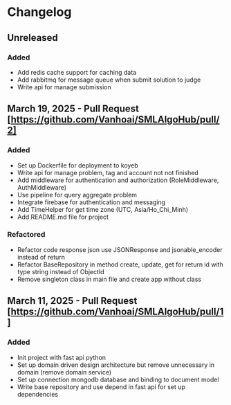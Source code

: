 # Changelog

## Unreleased

### Added

- Add redis cache support for caching data
- Add rabbitmq for message queue when submit solution to judge
- Write api for manage submission

## March 19, 2025 - Pull Request [https://github.com/Vanhoai/SMLAlgoHub/pull/2]

### Added

- Set up Dockerfile for deployment to koyeb
- Write api for manage problem, tag and account not not finished
- Add middleware for authentication and authorization (RoleMiddleware, AuthMiddleware)
- Use pipeline for query aggregate problem
- Integrate firebase for authentication and messaging
- Add TimeHelper for get time zone (UTC, Asia/Ho_Chi_Minh)
- Add README.md file for project

### Refactored

- Refactor code response json use JSONResponse and jsonable_encoder instead of return
- Refactor BaseRepository in method create, update, get for return id with type string instead of ObjectId
- Remove singleton class in main file and create app without class

## March 11, 2025 - Pull Request [https://github.com/Vanhoai/SMLAlgoHub/pull/1]

### Added

- Init project with fast api python
- Set up domain driven design architecture but remove unnecessary in domain (remove domain service)
- Set up connection mongodb database and binding to document model
- Write base repository and use depend in fast api for set up dependencies
